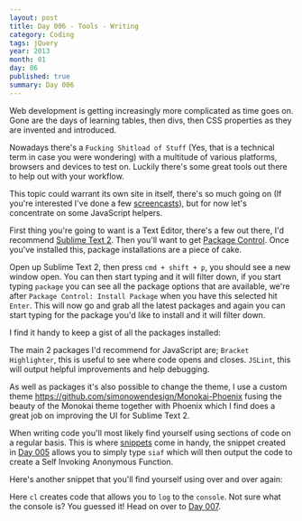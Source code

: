 ```yaml
---
layout: post
title: Day 006 - Tools - Writing
category: Coding
tags: jQuery
year: 2013
month: 01
day: 06
published: true
summary: Day 006
---
```


Web development is getting increasingly more complicated as time goes on. Gone are the days of learning tables, then divs, then CSS properties as they are invented and introduced.

Nowadays there's a `Fucking Shitload of Stuff` (Yes, that is a technical term in case you were wondering) with a multitude of various platforms, browsers and devices to test on. Luckily there's some great tools out there to help out with your workflow.

This topic could warrant its own site in itself, there's so much going on (If you're interested I've done a few [screencasts](http://www.youtube.com/user/simonowendesign/videos)), but for now let's concentrate on some JavaScript helpers.

First thing you're going to want is a Text Editor, there's a few out there, I'd recommend [Sublime Text 2](http://www.sublimetext.com/2). Then you'll want to get [Package Control](http://wbond.net/sublime_packages/package_control). Once you've installed this,  package installations are a piece of cake.

Open up Sublime Text 2, then press `cmd + shift + p`, you should see a new window open. You can then start typing and it will filter down, if you start typing `package` you can see all the package options that are available, we're after `Package Control: Install Package` when you have this selected hit `Enter`. This will now go and grab all the latest packages and again you can start typing for the package you'd like to install and it will filter down.

I find it handy to keep a gist of all the packages installed:
<script src="https://gist.github.com/3293504.js"></script>

The main 2 packages I'd recommend for JavaScript are;
`Bracket Highlighter`, this is useful to see where code opens and closes.
`JSLint`, this will output helpful improvements and help debugging.

As well as packages it's also possible to change the theme, I use a custom theme <https://github.com/simonowendesign/Monokai-Phoenix> fusing the beauty of the Monokai theme together with Phoenix which I find does a great job on improving the UI for Sublime Text 2.

When writing code you'll most likely find yourself using sections of code on a regular basis. This is where [snippets](http://sublimetext.info/docs/en/extensibility/snippets.html) come in handy, the snippet created in [Day 005](/day-005) allows you to simply type `siaf` which will then output the code to create a Self Invoking Anonymous Function.

Here's another snippet that you'll find yourself using over and over again:
<script src="https://gist.github.com/4479162.js"></script>

Here `cl` creates code that allows you to `log` to the `console`. Not sure what the console is? You guessed it! Head on over to [Day 007](/day-007).